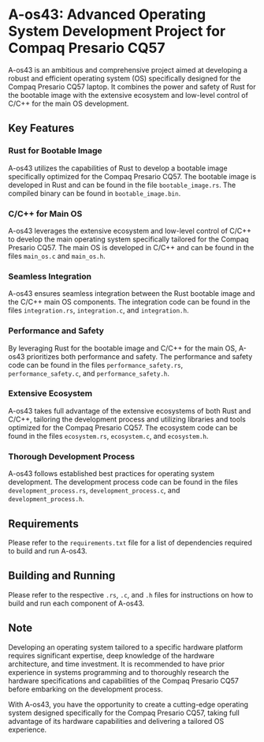 # A-os43: Advanced Operating System Development Project for Compaq Presario CQ57

A-os43 is an ambitious and comprehensive project aimed at developing a robust and efficient operating system (OS) specifically designed for the Compaq Presario CQ57 laptop. It combines the power and safety of Rust for the bootable image with the extensive ecosystem and low-level control of C/C++ for the main OS development.

## Key Features

### Rust for Bootable Image

A-os43 utilizes the capabilities of Rust to develop a bootable image specifically optimized for the Compaq Presario CQ57. The bootable image is developed in Rust and can be found in the file `bootable_image.rs`. The compiled binary can be found in `bootable_image.bin`.

### C/C++ for Main OS

A-os43 leverages the extensive ecosystem and low-level control of C/C++ to develop the main operating system specifically tailored for the Compaq Presario CQ57. The main OS is developed in C/C++ and can be found in the files `main_os.c` and `main_os.h`.

### Seamless Integration

A-os43 ensures seamless integration between the Rust bootable image and the C/C++ main OS components. The integration code can be found in the files `integration.rs`, `integration.c`, and `integration.h`.

### Performance and Safety

By leveraging Rust for the bootable image and C/C++ for the main OS, A-os43 prioritizes both performance and safety. The performance and safety code can be found in the files `performance_safety.rs`, `performance_safety.c`, and `performance_safety.h`.

### Extensive Ecosystem

A-os43 takes full advantage of the extensive ecosystems of both Rust and C/C++, tailoring the development process and utilizing libraries and tools optimized for the Compaq Presario CQ57. The ecosystem code can be found in the files `ecosystem.rs`, `ecosystem.c`, and `ecosystem.h`.

### Thorough Development Process

A-os43 follows established best practices for operating system development. The development process code can be found in the files `development_process.rs`, `development_process.c`, and `development_process.h`.

## Requirements

Please refer to the `requirements.txt` file for a list of dependencies required to build and run A-os43.

## Building and Running

Please refer to the respective `.rs`, `.c`, and `.h` files for instructions on how to build and run each component of A-os43.

## Note

Developing an operating system tailored to a specific hardware platform requires significant expertise, deep knowledge of the hardware architecture, and time investment. It is recommended to have prior experience in systems programming and to thoroughly research the hardware specifications and capabilities of the Compaq Presario CQ57 before embarking on the development process.

With A-os43, you have the opportunity to create a cutting-edge operating system designed specifically for the Compaq Presario CQ57, taking full advantage of its hardware capabilities and delivering a tailored OS experience.